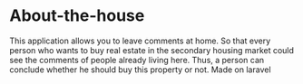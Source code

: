 # About-the-house
This application allows you to leave comments at home. So that every person who wants to buy real estate in the secondary housing market could see the comments of people already living here. Thus, a person can conclude whether he should buy this property or not. Made on laravel
